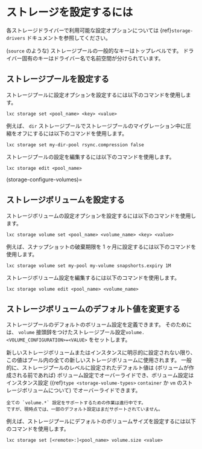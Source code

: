 # ストレージを設定するには

各ストレージドライバーで利用可能な設定オプションについては {ref}`storage-drivers` ドキュメントを参照してください。

(`source` のような) ストレージプールの一般的なキーはトップレベルです。
ドライバー固有のキーはドライバー名で名前空間が分けられています。

## ストレージプールを設定する

ストレージプールに設定オプションを設定するには以下のコマンドを使用します。

    lxc storage set <pool_name> <key> <value>

例えば、 `dir` ストレージプールでストレージプールのマイグレーション中に圧縮をオフにするには以下のコマンドを使用します。

    lxc storage set my-dir-pool rsync.compression false

ストレージプールの設定を編集するには以下のコマンドを使用します。

    lxc storage edit <pool_name>

(storage-configure-volumes)=
## ストレージボリュームを設定する

ストレージボリュームの設定オプションを設定するには以下のコマンドを使用します。

    lxc storage volume set <pool_name> <volume_name> <key> <value>

例えば、スナップショットの破棄期限を 1 ヶ月に設定するには以下のコマンドを使用します。

    lxc storage volume set my-pool my-volume snapshorts.expiry 1M

ストレージボリューム設定を編集するには以下のコマンドを使用します。

    lxc storage volume edit <pool_name> <volume_name>

## ストレージボリュームのデフォルト値を変更する

ストレージプールのデフォルトのボリューム設定を定義できます。
そのためには、 `volume` 接頭辞をつけたストレージプール設定`volume.<VOLUME_CONFIGURATION>=<VALUE>` をセットします。

新しいストレージボリュームまたはインスタンスに明示的に設定されない限り、この値はプール内の全ての新しいストレージボリュームに使用されます。
一般的に、ストレージプールのレベルに設定されたデフォルト値は (ボリュームが作成される前であれば) ボリューム設定でオーバーライドでき、ボリューム設定はインスタンス設定 ({ref}`type <storage-volume-types>` `container` か `vm` のストレージボリュームについて) でオーバーライドできます。

```{note}
全ての `volume.*` 設定をサポートするための作業は進行中です。
ですが、現時点では、一部のデフォルト設定はまだサポートされていません。
```

例えば、ストレージプールにデフォルトのボリュームサイズを設定するには以下のコマンドを使用します。

    lxc storage set [<remote>:]<pool_name> volume.size <value>
